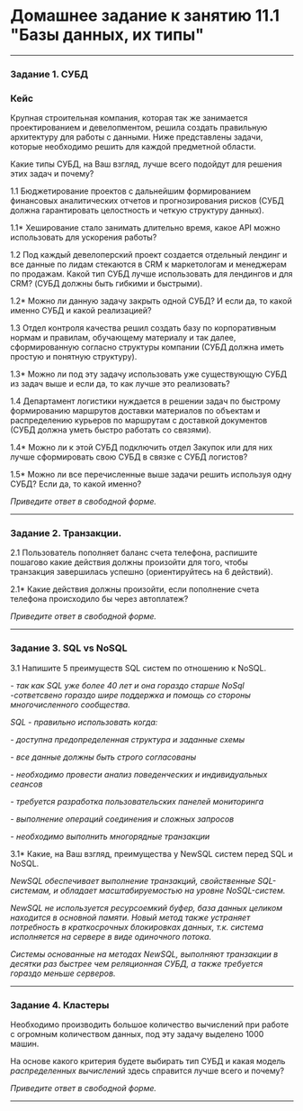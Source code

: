 # Домашнее задание к занятию 11.1 "Базы данных, их типы"

---

### Задание 1. СУБД

### Кейс
Крупная строительная компания, которая так же занимается проектированием и девелопментом, решила создать 
правильную архитектуру для работы с данными. Ниже представлены задачи, которые необходимо решить для
каждой предметной области. 

Какие типы СУБД, на Ваш взгляд, лучше всего подойдут для решения этих задач и почему? 
 
1.1 Бюджетирование проектов с дальнейшим формированием финансовых аналитических отчетов и прогнозирования рисков
(СУБД должна гарантировать целостность и четкую структуру данных).

1.1* Хеширование стало занимать длительно время, какое API можно использовать для ускорения работы? 

1.2 Под каждый девелоперский проект создается отдельный лендинг и все данные по лидам стекаются в CRM к 
маркетологам и менеджерам по продажам. Какой тип СУБД лучше использовать для лендингов и для CRM? 
(СУБД должны быть гибкими и быстрыми).

1.2* Можно ли данную задачу закрыть одной СУБД? И если да, то какой именно СУБД и какой реализацией?

1.3 Отдел контроля качества решил создать базу по корпоративным нормам и правилам, обучающему материалу 
и так далее, сформированную согласно структуры компании (СУБД должна иметь простую и понятную структуру).

1.3* Можно ли под эту задачу использовать уже существующую СУБД из задач выше и если да, то как лучше это 
реализовать?

1.4 Департамент логистики нуждается в решении задач по быстрому формированию маршрутов доставки материалов 
по объектам и распределению курьеров по маршрутам с доставкой документов (СУБД должна уметь быстро работать
со связями).

1.4* Можно ли к этой СУБД подключить отдел Закупок или для них лучше сформировать свою СУБД в связке с СУБД 
логистов?

1.5* Можно ли все перечисленные выше задачи решить используя одну СУБД? Если да, то какой именно?

*Приведите ответ в свободной форме.*

---

### Задание 2. Транзакции.

2.1 Пользователь пополняет баланс счета телефона, распишите пошагово какие действия должны произойти для того, чтобы 
транзакция завершилась успешно (ориентируйтесь на 6 действий).

2.1* Какие действия должны произойти, если пополнение счета телефона происходило бы через автоплатеж?

*Приведите ответ в свободной форме.*

---

### Задание 3. SQL vs NoSQL

3.1 Напишите 5 преимуществ SQL систем по отношению к NoSQL. 

*- так как SQL уже более 40 лет и она гораздо старше NoSql -сответсвено гораздо шире поддержка и помощь со стороны многочисленного сообщества.*

*SQL - правильно использовать когда:*

*- доступна предопределенная структура и заданные схемы*
    
*- все данные должны быть строго согласованы*
    
*- необходимо провести анализ поведенческих и индивидуальных сеансов*
    
*- требуется разработка пользовательских панелей мониторинга*
    
*- выполнение операций соединения и сложных запросов*
    
*- необходимо выполнить многорядные транзакции*

3.1* Какие, на Ваш взгляд, преимущества у NewSQL систем перед SQL и NoSQL.

*NewSQL обеспечивает выполнение транзакций, свойственные SQL-системам, и обладает масштабируемостью на уровне NoSQL-систем.*

 *NewSQL не используется ресурсоемкий буфер, база данных целиком находится в основной памяти. Новый метод также устраняет потребность в краткосрочных блокировках данных, т.к. система исполняется на сервере в виде одиночного потока.*
 
*Системы основанные на методах NewSQL, выполняют транзакции в десятки раз быстрее чем реляционная СУБД, а также  требуется гораздо меньше серверов.*

---

### Задание 4. Кластеры

Необходимо производить большое количество вычислений при работе с огромным количеством данных, под эту задачу 
выделено 1000 машин. 

На основе какого критерия будете выбирать тип СУБД и какая модель *распределенных вычислений* 
здесь справится лучше всего и почему?

*Приведите ответ в свободной форме.*

---

